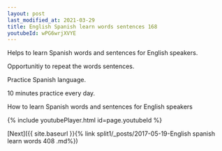 ```yaml
---
layout: post
last_modified_at: 2021-03-29
title: English Spanish learn words sentences 168 
youtubeId: wPG6wrjXVYE
---
```

 
 
Helps to learn Spanish words and sentences for English speakers.

Opportunitiy to repeat the words sentences. 

Practice Spanish language. 
 
10 minutes practice every day. 
 
How to learn Spanish words and sentences for English speakers 
 
{% include youtubePlayer.html id=page.youtubeId %}
 
 
[Next]({{ site.baseurl }}{% link  split1/_posts/2017-05-19-English spanish learn words 408 .md%})
 
